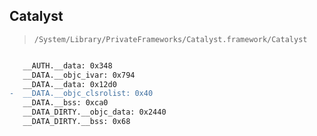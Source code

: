## Catalyst

> `/System/Library/PrivateFrameworks/Catalyst.framework/Catalyst`

```diff

   __AUTH.__data: 0x348
   __DATA.__objc_ivar: 0x794
   __DATA.__data: 0x12d0
-  __DATA.__objc_clsrolist: 0x40
   __DATA.__bss: 0xca0
   __DATA_DIRTY.__objc_data: 0x2440
   __DATA_DIRTY.__bss: 0x68

```
